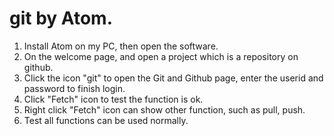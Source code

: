 # git by Atom.
1. Install Atom on my PC, then open the software.
2. On the welcome page, and open a project which is a repository on github.
3. Click the icon "git" to open the Git and Github page, enter the userid and password to finish login.
4. Click "Fetch" icon to test the function is ok.
5. Right click "Fetch" icon can show other function, such as pull, push.
6. Test all functions can be used normally.
